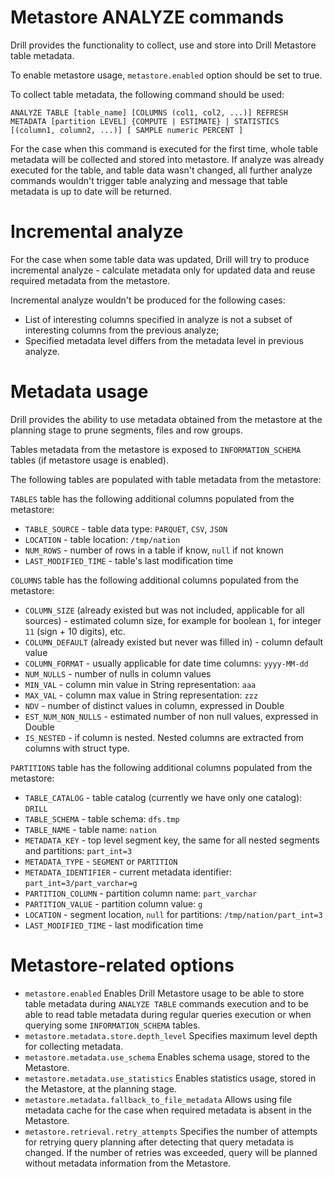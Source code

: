 # Metastore ANALYZE commands

Drill provides the functionality to collect, use and store into Drill Metastore table metadata.

To enable metastore usage, `metastore.enabled` option should be set to true.

To collect table metadata, the following command should be used:

`ANALYZE TABLE [table_name] [COLUMNS (col1, col2, ...)] REFRESH METADATA [partition LEVEL] {COMPUTE | ESTIMATE} | STATISTICS [(column1, column2, ...)] [ SAMPLE numeric PERCENT ]`

For the case when this command is executed for the first time, whole table metadata will be collected and stored into
 metastore.
If analyze was already executed for the table, and table data wasn't changed, all further analyze commands wouldn't
 trigger table analyzing and message that table metadata is up to date will be returned.

# Incremental analyze

For the case when some table data was updated, Drill will try to produce incremental analyze - calculate metadata only
 for updated data and reuse required metadata from the metastore.

Incremental analyze wouldn't be produced for the following cases:
 - List of interesting columns specified in analyze is not a subset of interesting columns from the previous analyze;
 - Specified metadata level differs from the metadata level in previous analyze.

# Metadata usage

Drill provides the ability to use metadata obtained from the metastore at the planning stage to prune segments, files
 and row groups.

Tables metadata from the metastore is exposed to `INFORMATION_SCHEMA` tables (if metastore usage is enabled).

The following tables are populated with table metadata from the metastore:

`TABLES` table has the following additional columns populated from the metastore:
 - `TABLE_SOURCE` - table data type: `PARQUET`, `CSV`, `JSON`
 - `LOCATION` - table location: `/tmp/nation`
 - `NUM_ROWS` - number of rows in a table if know, `null` if not known
 - `LAST_MODIFIED_TIME` - table's last modification time

`COLUMNS` table has the following additional columns populated from the metastore:
 - `COLUMN_SIZE` (already existed but was not included, applicable for all sources) - estimated column size, for example for boolean `1`, for integer `11` (sign + 10 digits), etc.
 - `COLUMN_DEFAULT` (already existed but never was filled in) - column default value
 - `COLUMN_FORMAT` - usually applicable for date time columns: `yyyy-MM-dd`
 - `NUM_NULLS` - number of nulls in column values
 - `MIN_VAL` - column min value in String representation: `aaa`
 - `MAX_VAL` - column max value in String representation: `zzz`
 - `NDV` - number of distinct values in column, expressed in Double
 - `EST_NUM_NON_NULLS` - estimated number of non null values, expressed in Double
 - `IS_NESTED` - if column is nested. Nested columns are extracted from columns with struct type.

`PARTITIONS`  table has the following additional columns populated from the metastore:
 - `TABLE_CATALOG` - table catalog (currently we have only one catalog): `DRILL`
 - `TABLE_SCHEMA` - table schema: `dfs.tmp`
 - `TABLE_NAME` - table name: `nation`
 - `METADATA_KEY` - top level segment key, the same for all nested segments and partitions: `part_int=3`
 - `METADATA_TYPE` - `SEGMENT` or `PARTITION`
 - `METADATA_IDENTIFIER` - current metadata identifier: `part_int=3/part_varchar=g`
 - `PARTITION_COLUMN` - partition column name: `part_varchar`
 - `PARTITION_VALUE` - partition column value: `g`
 - `LOCATION` - segment location, `null` for partitions: `/tmp/nation/part_int=3`
 - `LAST_MODIFIED_TIME` - last modification time

# Metastore-related options

 - `metastore.enabled` Enables Drill Metastore usage to be able to store table metadata during `ANALYZE TABLE` commands 
execution and to be able to read table metadata during regular queries execution or when querying some `INFORMATION_SCHEMA` tables.
 - `metastore.metadata.store.depth_level` Specifies maximum level depth for collecting metadata.
 - `metastore.metadata.use_schema` Enables schema usage, stored to the Metastore.
 - `metastore.metadata.use_statistics` Enables statistics usage, stored in the Metastore, at the planning stage.
 - `metastore.metadata.fallback_to_file_metadata` Allows using file metadata cache for the case when required metadata is absent in the Metastore.
 - `metastore.retrieval.retry_attempts` Specifies the number of attempts for retrying query planning after detecting that query metadata is changed. 
 If the number of retries was exceeded, query will be planned without metadata information from the Metastore.
 